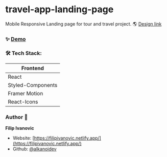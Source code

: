 # travel-app-landing-page

Mobile Responsive Landing page for tour and travel project. 🌎
[Design link](https://www.uistore.design/items/tour-and-travel-website-for-figma/)

### ✨ [Demo](https://travel-app-landing-page.netlify.app)

### 🛠 Tech Stack:

| Frontend           | 
| -------------      | 
| React              | 
| Styled-Components  | 
| Framer Motion      | 
| React-Icons        |

### Author 👋

 **Filip Ivanovic**

* Website: [https://filipivanovic.netlify.app/](https://filipivanovic.netlify.app/)
* Github: [@alkanoidev](https://github.com/alkanoidev)
